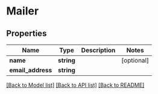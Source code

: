 # Mailer

## Properties
Name | Type | Description | Notes
------------ | ------------- | ------------- | -------------
**name** | **string** |  | [optional] 
**email_address** | **string** |  | 

[[Back to Model list]](../README.md#documentation-for-models) [[Back to API list]](../README.md#documentation-for-api-endpoints) [[Back to README]](../README.md)


